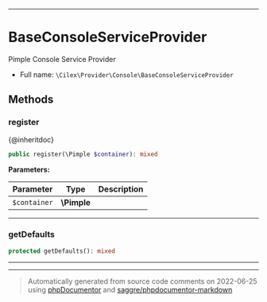 ***

# BaseConsoleServiceProvider

Pimple Console Service Provider



* Full name: `\Cilex\Provider\Console\BaseConsoleServiceProvider`




## Methods


### register

{@inheritdoc}

```php
public register(\Pimple $container): mixed
```








**Parameters:**

| Parameter | Type | Description |
|-----------|------|-------------|
| `$container` | **\Pimple** |  |




***

### getDefaults



```php
protected getDefaults(): mixed
```











***


***
> Automatically generated from source code comments on 2022-06-25 using [phpDocumentor](http://www.phpdoc.org/) and [saggre/phpdocumentor-markdown](https://github.com/Saggre/phpDocumentor-markdown)
